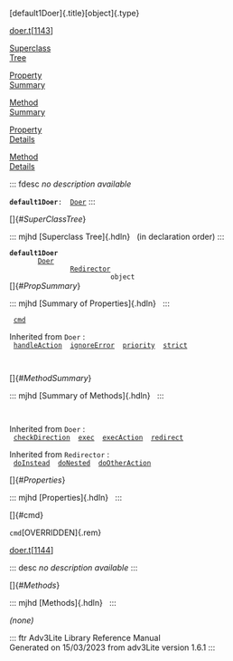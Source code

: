[default1Doer]{.title}[object]{.type}

[doer.t](../file/doer.t.html)\[[1143](../source/doer.t.html#1143)\]

[Superclass\
Tree](#_SuperClassTree_)

[Property\
Summary](#_PropSummary_)

[Method\
Summary](#_MethodSummary_)

[Property\
Details](#_Properties_)

[Method\
Details](#_Methods_)

::: fdesc
*no description available*

**`default1Doer`**` :   `[`Doer`](../object/Doer.html)
:::

[]{#_SuperClassTree_}

::: mjhd
[Superclass Tree]{.hdln}   (in declaration order)
:::

**`default1Doer`**\
`         `[`Doer`](../object/Doer.html)\
`                 `[`Redirector`](../object/Redirector.html)\
`                         object`\
[]{#_PropSummary_}

::: mjhd
[Summary of Properties]{.hdln}  
:::

` `[`cmd`](#cmd)`  `

Inherited from `Doer` :\
` `[`handleAction`](../object/Doer.html#handleAction)`  `[`ignoreError`](../object/Doer.html#ignoreError)`  `[`priority`](../object/Doer.html#priority)`  `[`strict`](../object/Doer.html#strict)`  `

` `

[]{#_MethodSummary_}

::: mjhd
[Summary of Methods]{.hdln}  
:::

` `

Inherited from `Doer` :\
` `[`checkDirection`](../object/Doer.html#checkDirection)`  `[`exec`](../object/Doer.html#exec)`  `[`execAction`](../object/Doer.html#execAction)`  `[`redirect`](../object/Doer.html#redirect)`  `

Inherited from `Redirector` :\
` `[`doInstead`](../object/Redirector.html#doInstead)`  `[`doNested`](../object/Redirector.html#doNested)`  `[`doOtherAction`](../object/Redirector.html#doOtherAction)`  `

[]{#_Properties_}

::: mjhd
[Properties]{.hdln}  
:::

[]{#cmd}

`cmd`[OVERRIDDEN]{.rem}

[doer.t](../file/doer.t.html)\[[1144](../source/doer.t.html#1144)\]

::: desc
*no description available*
:::

[]{#_Methods_}

::: mjhd
[Methods]{.hdln}  
:::

*(none)*

::: ftr
Adv3Lite Library Reference Manual\
Generated on 15/03/2023 from adv3Lite version 1.6.1
:::
